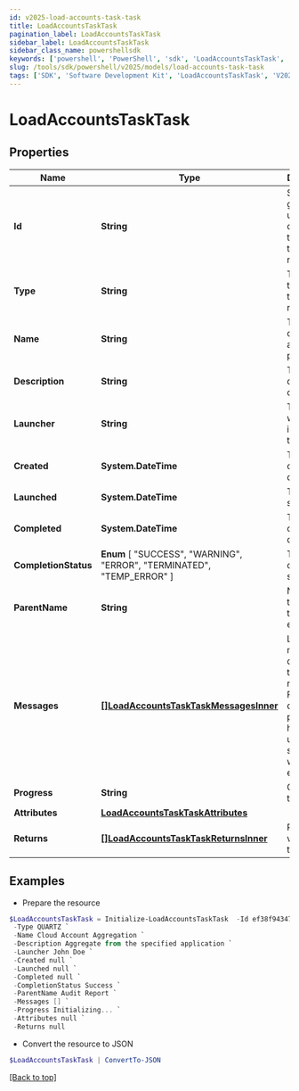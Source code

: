 ```yaml
---
id: v2025-load-accounts-task-task
title: LoadAccountsTaskTask
pagination_label: LoadAccountsTaskTask
sidebar_label: LoadAccountsTaskTask
sidebar_class_name: powershellsdk
keywords: ['powershell', 'PowerShell', 'sdk', 'LoadAccountsTaskTask', 'V2025LoadAccountsTaskTask'] 
slug: /tools/sdk/powershell/v2025/models/load-accounts-task-task
tags: ['SDK', 'Software Development Kit', 'LoadAccountsTaskTask', 'V2025LoadAccountsTaskTask']
---
```



# LoadAccountsTaskTask

## Properties

Name | Type | Description | Notes
------------ | ------------- | ------------- | -------------
**Id** | **String** | System-generated unique ID of the task this taskStatus represents | [optional] 
**Type** | **String** | Type of task this task represents | [optional] 
**Name** | **String** | The name of the aggregation process | [optional] 
**Description** | **String** | The description of the task | [optional] 
**Launcher** | **String** | The user who initiated the task | [optional] 
**Created** | **System.DateTime** | The Task creation date | [optional] 
**Launched** | **System.DateTime** | The task start date | [optional] 
**Completed** | **System.DateTime** | The task completion date | [optional] 
**CompletionStatus** |  **Enum** [  "SUCCESS",    "WARNING",    "ERROR",    "TERMINATED",    "TEMP_ERROR" ] | Task completion status. | [optional] 
**ParentName** | **String** | Name of the parent task if exists. | [optional] 
**Messages** | [**[]LoadAccountsTaskTaskMessagesInner**](load-accounts-task-task-messages-inner) | List of the messages dedicated to the report.  From task definition perspective here usually should be warnings or errors. | [optional] 
**Progress** | **String** | Current task state. | [optional] 
**Attributes** | [**LoadAccountsTaskTaskAttributes**](load-accounts-task-task-attributes) |  | [optional] 
**Returns** | [**[]LoadAccountsTaskTaskReturnsInner**](load-accounts-task-task-returns-inner) | Return values from the task | [optional] 

## Examples

- Prepare the resource
```powershell
$LoadAccountsTaskTask = Initialize-LoadAccountsTaskTask  -Id ef38f94347e94562b5bb8424a56397d8 `
 -Type QUARTZ `
 -Name Cloud Account Aggregation `
 -Description Aggregate from the specified application `
 -Launcher John Doe `
 -Created null `
 -Launched null `
 -Completed null `
 -CompletionStatus Success `
 -ParentName Audit Report `
 -Messages [] `
 -Progress Initializing... `
 -Attributes null `
 -Returns null
```

- Convert the resource to JSON
```powershell
$LoadAccountsTaskTask | ConvertTo-JSON
```


[[Back to top]](#) 

